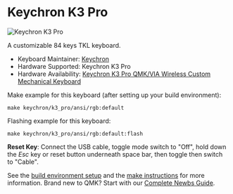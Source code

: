 # Keychron K3 Pro

![Keychron K3 Pro](https://drive.google.com/file/d/106D9XIteQUf03WZreI1-oRYJ8iSz34qm/view?usp=share_link)

A customizable 84 keys TKL keyboard.

* Keyboard Maintainer: [Keychron](https://github.com/keychron)
* Hardware Supported: Keychron K3 Pro
* Hardware Availability: [Keychron K3 Pro QMK/VIA Wireless Custom Mechanical Keyboard](https://www.keychron.com/products/keychron-k3-pro-qmk-via-wireless-custom-mechanical-keyboard)

Make example for this keyboard (after setting up your build environment):

    make keychron/k3_pro/ansi/rgb:default

Flashing example for this keyboard:

    make keychron/k3_pro/ansi/rgb:default:flash

**Reset Key**: Connect the USB cable, toggle mode switch to "Off", hold down the *Esc* key or reset button underneath space bar, then toggle then switch to "Cable".

See the [build environment setup](https://docs.qmk.fm/#/getting_started_build_tools) and the [make instructions](https://docs.qmk.fm/#/getting_started_make_guide) for more information. Brand new to QMK? Start with our [Complete Newbs Guide](https://docs.qmk.fm/#/newbs).
